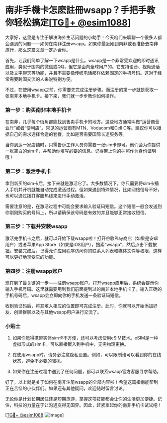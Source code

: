 # 南非手機卡怎麽註冊wsapp？手把手教你轻松搞定[[TG💪+ @esim1088](https://t.me/s/esim1088)]

大家好，这里是专注于解决海外生活问题的小助手！今天咱们来聊聊一个很多人都会遇到的问题——如何在南非注册wsapp。如果你最近刚到南非或者准备去南非旅行，那么这篇文章一定适合你。

首先，让我们简单了解一下wsapp是什么。wsapp是一个非常受欢迎的即时通讯应用，类似于国内的微信或QQ，但它是面向全球用户的。它支持语音、视频通话以及文字聊天等功能，并且不需要像传统电话那样依赖固定的手机号码。这对于经常需要跨国交流的人来说特别方便。

不过，在使用wsapp之前，你需要先完成注册步骤。而注册的第一步就是获取一张南非本地手机卡。接下来，我们就一步步教你如何操作。

### 第一步：购买南非本地手机卡

在南非，几乎每个街角都能找到售卖手机卡的地方。这些地方通常叫做“运营商营业厅”或者“便利店”。常见的运营商有MTN、Vodacom和Cell C等。建议你可以根据自己的需求选择合适的套餐，比如是否需要国际长途服务等。

当你到达一家店铺时，只需告诉工作人员你需要一张sim卡即可。他们会为你提供一张空白的sim卡，并帮助你填写必要的信息。记得带上你的护照作为身份证明哦！

### 第二步：激活手机卡

拿到新买的sim卡后，接下来就是激活它了。大多数情况下，你只需要将sim卡插入手机并开机就能自动完成激活过程。但如果遇到特殊情况，比如网络信号不好，也可以通过拨打客服热线来进行手动激活。

需要注意的是，在激活过程中可能会要求输入验证码短信。这个短信一般会发送到你刚刚购买的号码上，所以请确保该号码是有效的并且能够正常接收短信。

### 第三步：下载并安装wsapp

激活完手机卡之后，就可以开始下载wsapp啦！打开谷歌Play商店（如果是安卓用户）或者苹果App Store（如果是iOS用户），搜索“wsapp”，然后点击下载按钮。安装完成后，记得允许应用程序访问你的联系人列表和媒体文件等权限，这样可以更好地享受它的功能。

### 第四步：注册wsapp账户

现在到了最关键的一步——注册wsapp账户。打开wsapp应用后，系统会提示你输入手机号码。这里就需要用到我们前面提到过的南非本地手机卡了。输入正确的手机号码后，wsapp会立即向你的手机发送一条验证码短信。

收到验证码后，将其填入相应的位置即可完成注册。此时，你就可以开始添加好友、创建群聊以及与其他wsapp用户进行交流了。

### 小贴士

1. 如果你觉得携带实体sim卡不方便，还可以考虑使用eSIM技术。eSIM是一种虚拟形式的sim卡，可以直接嵌入到手机中，无需物理更换。
   
2. 在使用wsapp时，请务必注意隐私设置。例如，可以限制谁可以看到你的在线状态，避免不必要的骚扰。

3. 如果你在注册过程中遇到了任何问题，都可以联系wsapp官方客服寻求帮助。

好了，以上就是关于如何在南非注册wsapp的全部内容啦！希望这篇指南能帮到正在苦恼的小伙伴们。如果还有其他疑问，欢迎随时留言讨论。

无论你是计划长期居住还是短期旅游，掌握这项技能都会让你的生活更加便捷。记住，科技的力量在于让沟通变得无国界。因此，赶紧拿起你的南非手机卡试试吧！

[[TG💪+ @esim1088](https://t.me/s/esim1088) ![Image](https://i.postimg.cc/4NQfJmqS/Snipaste-2025-05-13-00-14-12.png)]